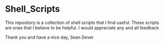 # Shell_Scripts

This repository is a collection of shell scripts that I find useful. These scripts are ones that I believe to be helpful.
  I would appreciate any and all feedback

Thank you and have a nice day,
  Sean Dever
